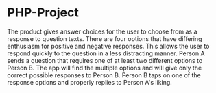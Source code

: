 # PHP-Project
The product gives answer choices for the user to choose from as a response to question texts. There are four options that have differing enthusiasm for positive and negative responses. This allows the user to respond quickly to the question in a less distracting manner.
Person A sends a question that requires one of at least two different options to Person B.
The app will find the multiple options and will give only the correct possible responses to Person B.
Person B taps on one of the response options and properly replies to Person A's liking.
